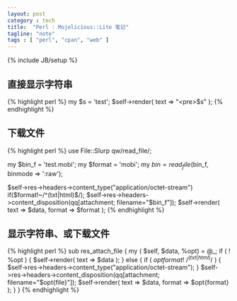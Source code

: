 ```yaml
---
layout: post
category : tech
title:  "Perl : Mojolicious::Lite 笔记"
tagline: "note"
tags : [ "perl", "cpan", "web" ] 
---
```

{% include JB/setup %}

## 直接显示字符串

{% highlight perl %}
my $s = 'test';
$self->render( text => "<pre>$s</pre>" ); 
{% endhighlight %}

## 下载文件

{% highlight perl %}
use File::Slurp qw/read_file/;

my $bin_f = 'test.mobi';
my $format = 'mobi';
my $bin = read_file($bin_f,  binmode => ':raw');

$self->res->headers->content_type("application/octet-stream") if($format!~/^(txt|html)$/);
$self->res->headers->content_disposition(qq[attachment; filename="$bin_f"]);
$self->render( text => $data, format => $format );
{% endhighlight %}

## 显示字符串、或下载文件

{% highlight perl %}
sub res_attach_file {
    my ( $self, $data, %opt) = @_;
    if ( ! %opt ) {
        $self->render( text => $data );
    }
    else {
        if ( $opt{format} !~ /^(txt|html)$/ ) {
            $self->res->headers->content_type("application/octet-stream");
        }
        $self->res->headers->content_disposition(qq[attachment; filename="$opt{file}"]);
        $self->render( text => $data, format => $opt{format} );
    }
}
{% endhighlight %}
